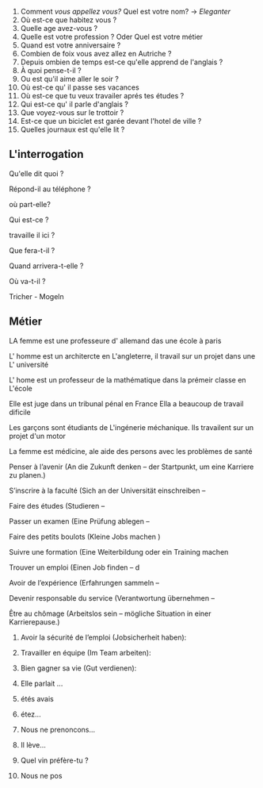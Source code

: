 
1. Comment *vous appellez vous?* Quel est votre nom? -> *Eleganter* 
2. Où est-ce que habitez vous ?
3. Quelle age avez-vous ?
4. Quelle est votre profession ? Oder Quel est votre métier 
5. Quand est votre anniversaire ? 
6. Combien de foix vous avez allez en Autriche ? 
7. Depuis ombien de temps est-ce qu'elle apprend de l'anglais ?
8.  À quoi pense-t-il ? 
9. Ou est qu'il aime aller le soir ? 
10. Où est-ce qu' il passe ses vacances 
11. Où est-ce que tu veux travailer aprés tes études ?
12. Qui est-ce qu' il parle d'anglais ?
13. Que voyez-vous sur le trottoir ?
14. Est-ce que un biciclet est garée devant l'hotel de ville ? 
15. Quelles journaux est qu'elle lit ? 

## L'interrogation 

Qu'elle dit quoi ? 

Répond-il au téléphone ? 

où part-elle? 

Qui est-ce ? 

travaille il ici ? 

Que fera-t-il ? 

Quand arrivera-t-elle ?

Où va-t-il ? 

Tricher - Mogeln 




## Métier 

LA femme est une professeure d' allemand das une école à paris 

L' homme est un architercte en L'angleterre, il travail sur un projet dans une L' université 

L' home est un professeur de la mathématique dans la prémeir classe en L'école 


Elle est juge dans un tribunal pénal en France 
Ella a beaucoup de travail dificile 

Les garçons sont étudiants de L'ingénerie méchanique. 
Ils travailent sur un projet d'un motor 

La femme est médicine, ale aide des persons avec les problèmes de santé 





Penser à l’avenir
(An die Zukunft denken – der Startpunkt, um eine Karriere zu planen.)

S’inscrire à la faculté
(Sich an der Universität einschreiben –

Faire des études
(Studieren – 

Passer un examen
(Eine Prüfung ablegen –

Faire des petits boulots
(Kleine Jobs machen )

Suivre une formation
(Eine Weiterbildung oder ein Training machen 

Trouver un emploi
(Einen Job finden – d

Avoir de l’expérience
(Erfahrungen sammeln – 

Devenir responsable du service
(Verantwortung übernehmen –

Être au chômage
(Arbeitslos sein – mögliche Situation in einer Karrierepause.)



1. Avoir la sécurité de l’emploi (Jobsicherheit haben):
2. Travailler en équipe (Im Team arbeiten):
3. Bien gagner sa vie (Gut verdienen):



1. Elle parlait ...
2. étés avais 
3. étez...
4. Nous ne prenoncons... 
5. Il lève...
6. Quel vin préfère-tu ? 
7. Nous ne pos





